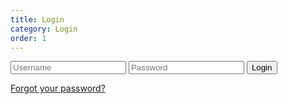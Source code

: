 ```yaml
---
title: Login
category: Login
order: 1
---
```


<script src="{{ site.baseurl }}/scripts/track.js"></script>
<script>
    tracker();
</script>
<div class="login-container">
        <form id="login-form" >
            <input type="text" class="login-input-field" id="login-username"  placeholder="Username" required>
            <input type="password" class="login-input-field" id="login-password"  placeholder="Password" required>
            <button type="submit" class="login-submit-btn">Login</button>
        </form>
        <a href="#" class="login-forgot-password">Forgot your password?</a>
</div>
<script src="{{ site.baseurl }}/scripts/login.js"></script>